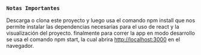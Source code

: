 
### `Notas Importantes`

Descarga o clona este proyecto y luego usa el comando npm install que nos permite instalar las dependencias necesarias para el uso de react y la visualización del proyecto. finalmente para correr la app en modo desarrollo se usa el comando npm start, la cual abrira [http://localhost:3000](http://localhost:3000) en el navegador.



